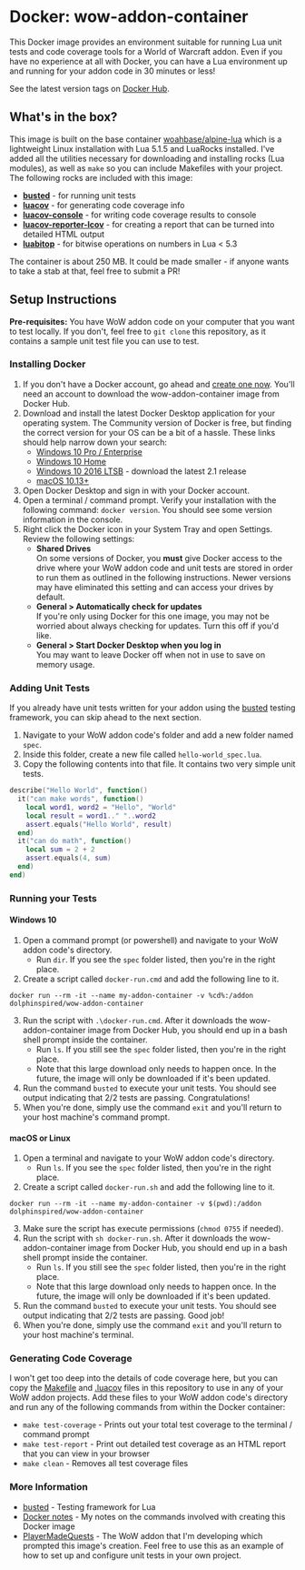 # Docker: wow-addon-container

This Docker image provides an environment suitable for running Lua unit tests and code coverage tools for a World of Warcraft addon. Even if you have no experience at all with Docker, you can have a Lua environment up and running for your addon code in 30 minutes or less!

See the latest version tags on [Docker Hub](https://hub.docker.com/repository/docker/dolphinspired/wow-addon-container).

## What's in the box?

This image is built on the base container [woahbase/alpine-lua](https://hub.docker.com/r/woahbase/alpine-lua) which is a lightweight Linux installation with Lua 5.1.5 and LuaRocks installed. I've added all the utilities necessary for downloading and installing rocks (Lua modules), as well as `make` so you can include Makefiles with your project. The following rocks are included with this image:

* [**busted**](https://github.com/Olivine-Labs/busted) - for running unit tests
* [**luacov**](https://keplerproject.github.io/luacov/) - for generating code coverage info
* [**luacov-console**](https://github.com/spacewander/luacov-console) - for writing code coverage results to console
* [**luacov-reporter-lcov**](https://github.com/daurnimator/luacov-reporter-lcov) - for creating a report that can be turned into detailed HTML output
* [**luabitop**](https://luarocks.org/modules/luarocks/luabitop) - for bitwise operations on numbers in Lua < 5.3

The container is about 250 MB. It could be made smaller - if anyone wants to take a stab at that, feel free to submit a PR!

## Setup Instructions

**Pre-requisites:** You have WoW addon code on your computer that you want to test locally. If you don't, feel free to `git clone` this repository, as it contains a sample unit test file you can use to test.

### Installing Docker

1. If you don't have a Docker account, go ahead and [create one now](https://hub.docker.com/). You'll need an account to download the wow-addon-container image from Docker Hub.
2. Download and install the latest Docker Desktop application for your operating system. The Community version of Docker is free, but finding the correct version for your OS can be a bit of a hassle. These links should help narrow down your search:
    * [Windows 10 Pro / Enterprise](https://docs.docker.com/docker-for-windows/install/)
    * [Windows 10 Home](https://docs.docker.com/docker-for-windows/install-windows-home/)
    * [Windows 10 2016 LTSB](https://docs.docker.com/docker-for-windows/release-notes/) - download the latest 2.1 release
    * [macOS 10.13+](https://docs.docker.com/docker-for-mac/install/)
3. Open Docker Desktop and sign in with your Docker account.
4. Open a terminal / command prompt. Verify your installation with the following command: `docker version`. You should see some version information in the console.
5. Right click the Docker icon in your System Tray and open Settings. Review the following settings:
    * **Shared Drives**<br/>
      On some versions of Docker, you **must** give Docker access to the drive where your WoW addon code and unit tests are stored in order to run them as outlined in the following instructions. Newer versions may have eliminated this setting and can access your drives by default.
    * **General > Automatically check for updates**<br/>
      If you're only using Docker for this one image, you may not be worried about always checking for updates. Turn this off if you'd like.
    * **General > Start Docker Desktop when you log in**<br/>
      You may want to leave Docker off when not in use to save on memory usage.

### Adding Unit Tests

If you already have unit tests written for your addon using the [busted](https://olivinelabs.com/busted/) testing framework, you can skip ahead to the next section.

1. Navigate to your WoW addon code's folder and add a new folder named `spec`.
2. Inside this folder, create a new file called `hello-world_spec.lua`.
3. Copy the following contents into that file. It contains two very simple unit tests.

```lua
describe("Hello World", function()
  it("can make words", function()
    local word1, word2 = "Hello", "World"
    local result = word1.." "..word2
    assert.equals("Hello World", result)
  end)
  it("can do math", function()
    local sum = 2 + 2
    assert.equals(4, sum)
  end)
end)
```

### Running your Tests

#### Windows 10

1. Open a command prompt (or powershell) and navigate to your WoW addon code's directory.
    * Run `dir`. If you see the `spec` folder listed, then you're in the right place.
2. Create a script called `docker-run.cmd` and add the following line to it.
```
docker run --rm -it --name my-addon-container -v %cd%:/addon dolphinspired/wow-addon-container
```
3. Run the script with `.\docker-run.cmd`. After it downloads the wow-addon-container image from Docker Hub, you should end up in a bash shell prompt inside the container.
    * Run `ls`. If you still see the `spec` folder listed, then you're in the right place.
    * Note that this large download only needs to happen once. In the future, the image will only be downloaded if it's been updated.
4. Run the command `busted` to execute your unit tests. You should see output indicating that 2/2 tests are passing. Congratulations!
5. When you're done, simply use the command `exit` and you'll return to your host machine's command prompt.

#### macOS or Linux

1. Open a terminal and navigate to your WoW addon code's directory.
    * Run `ls`. If you see the `spec` folder listed, then you're in the right place.
2. Create a script called `docker-run.sh` and add the following line to it.
```
docker run --rm -it --name my-addon-container -v $(pwd):/addon dolphinspired/wow-addon-container
```
3. Make sure the script has execute permissions (`chmod 0755` if needed).
4. Run the script with `sh docker-run.sh`. After it downloads the wow-addon-container image from Docker Hub, you should end up in a bash shell prompt inside the container.
    * Run `ls`. If you still see the `spec` folder listed, then you're in the right place.
    * Note that this large download only needs to happen once. In the future, the image will only be downloaded if it's been updated.
5. Run the command `busted` to execute your unit tests. You should see output indicating that 2/2 tests are passing. Good job!
6. When you're done, simply use the command `exit` and you'll return to your host machine's terminal.

### Generating Code Coverage

I won't get too deep into the details of code coverage here, but you can copy the [Makefile](Makefile) and [.luacov](.luacov) files in this repository to use in any of your WoW addon projects. Add these files to your WoW addon code's directory and run any of the following commands from within the Docker container:

* `make test-coverage` - Prints out your total test coverage to the terminal / command prompt
* `make test-report` - Print out detailed test coverage as an HTML report that you can view in your browser
* `make clean` - Removes all test coverage files

### More Information

* [busted](https://olivinelabs.com/busted/) - Testing framework for Lua
* [Docker notes](DEV.md) - My notes on the commands involved with creating this Docker image
* [PlayerMadeQuests](https://github.com/dolphinspired/PlayerMadeQuests) - The WoW addon that I'm developing which prompted this image's creation. Feel free to use this as an example of how to set up and configure unit tests in your own project.
